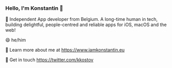 ### Hello, I'm Konstantin 👋

🔭 Independent App developer from Belgium. A long-time human in tech, building delightful, people-centred and reliable apps for iOS, macOS and the web!

😄 he/him

🚀 Learn more about me at https://www.iamkonstantin.eu

💬 Get in touch https://twitter.com/kkostov

<!--
**kkostov/kkostov** is a ✨ _special_ ✨ repository because its `README.md` (this file) appears on your GitHub profile.

Here are some ideas to get you started:


- 💬 You have a fun
- 📫 How to reach me: ...
- 
- ⚡ Fun fact: ...
-->
